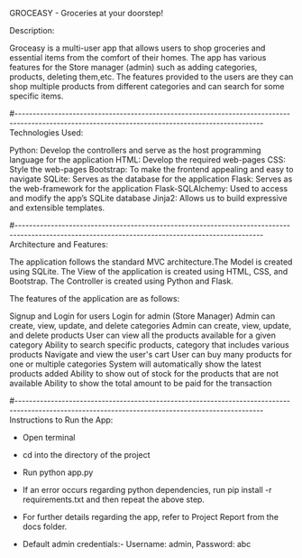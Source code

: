 GROCEASY - Groceries at your doorstep!

Description:

Groceasy is a multi-user app that allows users to shop groceries and essential items from the comfort of their homes. The app has various features for the Store manager (admin) such as adding categories, products, deleting them,etc. The features provided to the users are they can shop multiple products from different categories and can search for some specific items.

#--------------------------------------------------------------------------------------------------------------------------------------------------
Technologies Used:

Python: Develop the controllers and serve as the host programming language for the application
HTML: Develop the required web-pages
CSS: Style the web-pages
Bootstrap: To make the frontend appealing and easy to navigate
SQLite: Serves as the database for the application
Flask: Serves as the web-framework for the application
Flask-SQLAlchemy: Used to access and modify the app’s SQLite database
Jinja2: Allows us to build expressive and extensible templates.


#--------------------------------------------------------------------------------------------------------------------------------------------------
Architecture and Features:

The application follows the standard MVC architecture.The Model is created using SQLite.
The View of the application is created using HTML, CSS, and Bootstrap. The Controller is created using Python and Flask.

The features of the application are as follows: 

Signup and Login for users
Login for admin (Store Manager)
Admin can create, view, update, and delete categories
Admin can create, view, update, and delete products
User can view all the products available for a given category
Ability to search specific products, category that includes various products
Navigate and view the user's cart
User can buy many products for one or multiple categories
System will automatically show the latest products added 
Ability to show out of stock for the products that are not available
Ability to show the total amount to be paid for the transaction


#--------------------------------------------------------------------------------------------------------------------------------------------------
Instructions to Run the App:

- Open terminal
- cd into the directory of the project
- Run python app.py
- If an error occurs regarding python dependencies, run pip install -r requirements.txt and then repeat the above step.
- For further details regarding the app, refer to Project Report from the docs folder.

- Default admin credentials:-  Username: admin, Password: abc